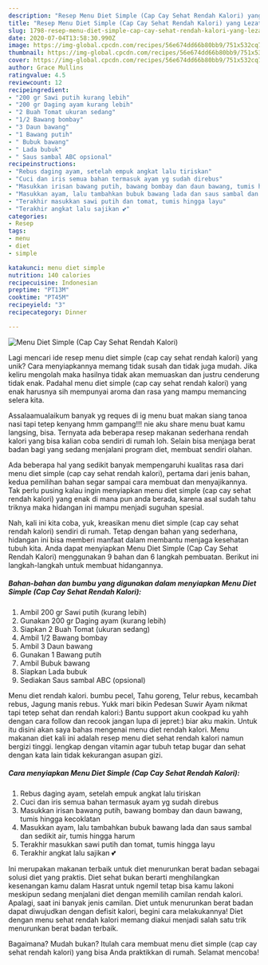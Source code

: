 ```yaml
---
description: "Resep Menu Diet Simple (Cap Cay Sehat Rendah Kalori) yang Lezat"
title: "Resep Menu Diet Simple (Cap Cay Sehat Rendah Kalori) yang Lezat"
slug: 1798-resep-menu-diet-simple-cap-cay-sehat-rendah-kalori-yang-lezat
date: 2020-07-04T13:58:30.990Z
image: https://img-global.cpcdn.com/recipes/56e674dd66b80bb9/751x532cq70/menu-diet-simple-cap-cay-sehat-rendah-kalori-foto-resep-utama.jpg
thumbnail: https://img-global.cpcdn.com/recipes/56e674dd66b80bb9/751x532cq70/menu-diet-simple-cap-cay-sehat-rendah-kalori-foto-resep-utama.jpg
cover: https://img-global.cpcdn.com/recipes/56e674dd66b80bb9/751x532cq70/menu-diet-simple-cap-cay-sehat-rendah-kalori-foto-resep-utama.jpg
author: Grace Mullins
ratingvalue: 4.5
reviewcount: 12
recipeingredient:
- "200 gr Sawi putih kurang lebih"
- "200 gr Daging ayam kurang lebih"
- "2 Buah Tomat ukuran sedang"
- "1/2 Bawang bombay"
- "3 Daun bawang"
- "1 Bawang putih"
- " Bubuk bawang"
- " Lada bubuk"
- " Saus sambal ABC opsional"
recipeinstructions:
- "Rebus daging ayam, setelah empuk angkat lalu tiriskan"
- "Cuci dan iris semua bahan termasuk ayam yg sudah direbus"
- "Masukkan irisan bawang putih, bawang bombay dan daun bawang, tumis hingga kecoklatan"
- "Masukkan ayam, lalu tambahkan bubuk bawang lada dan saus sambal dan sedikit air, tumis hingga harum"
- "Terakhir masukkan sawi putih dan tomat, tumis hingga layu"
- "Terakhir angkat lalu sajikan 💕"
categories:
- Resep
tags:
- menu
- diet
- simple

katakunci: menu diet simple 
nutrition: 140 calories
recipecuisine: Indonesian
preptime: "PT13M"
cooktime: "PT45M"
recipeyield: "3"
recipecategory: Dinner

---
```



![Menu Diet Simple (Cap Cay Sehat Rendah Kalori)](https://img-global.cpcdn.com/recipes/56e674dd66b80bb9/751x532cq70/menu-diet-simple-cap-cay-sehat-rendah-kalori-foto-resep-utama.jpg)

Lagi mencari ide resep menu diet simple (cap cay sehat rendah kalori) yang unik? Cara menyiapkannya memang tidak susah dan tidak juga mudah. Jika keliru mengolah maka hasilnya tidak akan memuaskan dan justru cenderung tidak enak. Padahal menu diet simple (cap cay sehat rendah kalori) yang enak harusnya sih mempunyai aroma dan rasa yang mampu memancing selera kita.

Assalaamualaikum banyak yg reques di ig menu buat makan siang tanoa nasi tapi tetep kenyang hmm gampang!!! nie aku share menu buat kamu langsing, bisa. Ternyata ada beberapa resep makanan sederhana rendah kalori yang bisa kalian coba sendiri di rumah loh. Selain bisa menjaga berat badan bagi yang sedang menjalani program diet, membuat sendiri olahan.

Ada beberapa hal yang sedikit banyak mempengaruhi kualitas rasa dari menu diet simple (cap cay sehat rendah kalori), pertama dari jenis bahan, kedua pemilihan bahan segar sampai cara membuat dan menyajikannya. Tak perlu pusing kalau ingin menyiapkan menu diet simple (cap cay sehat rendah kalori) yang enak di mana pun anda berada, karena asal sudah tahu triknya maka hidangan ini mampu menjadi suguhan spesial.


Nah, kali ini kita coba, yuk, kreasikan menu diet simple (cap cay sehat rendah kalori) sendiri di rumah. Tetap dengan bahan yang sederhana, hidangan ini bisa memberi manfaat dalam membantu menjaga kesehatan tubuh kita. Anda dapat menyiapkan Menu Diet Simple (Cap Cay Sehat Rendah Kalori) menggunakan 9 bahan dan 6 langkah pembuatan. Berikut ini langkah-langkah untuk membuat hidangannya.

<!--inarticleads1-->

##### Bahan-bahan dan bumbu yang digunakan dalam menyiapkan Menu Diet Simple (Cap Cay Sehat Rendah Kalori):

1. Ambil 200 gr Sawi putih (kurang lebih)
1. Gunakan 200 gr Daging ayam (kurang lebih)
1. Siapkan 2 Buah Tomat (ukuran sedang)
1. Ambil 1/2 Bawang bombay
1. Ambil 3 Daun bawang
1. Gunakan 1 Bawang putih
1. Ambil  Bubuk bawang
1. Siapkan  Lada bubuk
1. Sediakan  Saus sambal ABC (opsional)


Menu diet rendah kalori. bumbu pecel, Tahu goreng, Telur rebus, kecambah rebus, Jagung manis rebus. Yukk mari bikin Pedesan Suwir Ayam nikmat tapi tetep sehat dan rendah kalori:) Bantu support akun cookpad ku yahh dengan cara follow dan recook jangan lupa di jepret:) biar aku makin. Untuk itu disini akan saya bahas mengenai menu diet rendah kalori. Menu makanan diet kali ini adalah resep menu diet sehat rendah kalori namun bergizi tinggi. lengkap dengan vitamin agar tubuh tetap bugar dan sehat dengan kata lain tidak kekurangan asupan gizi. 

<!--inarticleads2-->

##### Cara menyiapkan Menu Diet Simple (Cap Cay Sehat Rendah Kalori):

1. Rebus daging ayam, setelah empuk angkat lalu tiriskan
1. Cuci dan iris semua bahan termasuk ayam yg sudah direbus
1. Masukkan irisan bawang putih, bawang bombay dan daun bawang, tumis hingga kecoklatan
1. Masukkan ayam, lalu tambahkan bubuk bawang lada dan saus sambal dan sedikit air, tumis hingga harum
1. Terakhir masukkan sawi putih dan tomat, tumis hingga layu
1. Terakhir angkat lalu sajikan 💕


Ini merupakan makanan terbaik untuk diet menurunkan berat badan sebagai solusi diet yang praktis. Diet sehat bukan berarti menghilangkan kesenangan kamu dalam Hasrat untuk ngemil tetap bisa kamu lakoni meskipun sedang menjalani diet dengan memilih camilan rendah kalori. Apalagi, saat ini banyak jenis camilan. Diet untuk menurunkan berat badan dapat diwujudkan dengan defisit kalori, begini cara melakukannya! Diet dengan menu sehat rendah kalori memang diakui menjadi salah satu trik menurunkan berat badan terbaik. 

Bagaimana? Mudah bukan? Itulah cara membuat menu diet simple (cap cay sehat rendah kalori) yang bisa Anda praktikkan di rumah. Selamat mencoba!
